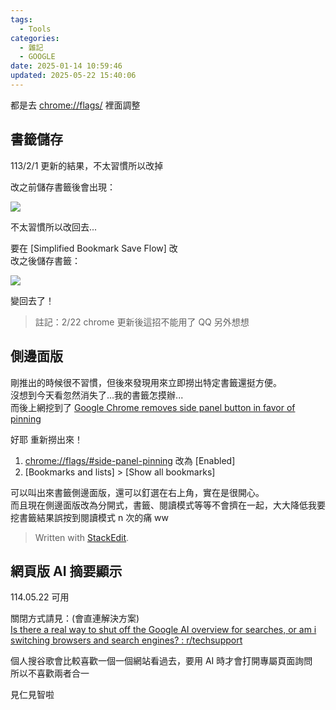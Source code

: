 ```yaml
---
tags:
  - Tools
categories:
  - 雜記
  - GOOGLE
date: 2025-01-14 10:59:46
updated: 2025-05-22 15:40:06
---
```

都是去 [chrome://flags/](chrome://flags/) 裡面調整

<!-- more -->
## 書籤儲存

113/2/1 更新的結果，不太習慣所以改掉

改之前儲存書籤後會出現：

![](https://blogger.googleusercontent.com/img/a/AVvXsEiXAzjVCT7b9WV8KuqrTyRWjCRAm0JJW_TGzhhtOrgWgiDb_x57yZwgjP2fswvA4AE0Zj3sGqC3Z_jMwF-Ha0U_2hO06vEeTUKlwrhKJWhlfDeqRJZ6rVehz8NCUPHjjX1wkoYZLq0AOcUPtV-pc0ZTY12D3QL6Hvr_5N6FoendznzmMVjvCG2X6T3SfB8=w320)

  

不太習慣所以改回去...

要在 [Simplified Bookmark Save Flow] 改  
改之後儲存書籤：

![](https://blogger.googleusercontent.com/img/a/AVvXsEhVSs3LdW3v_OvEKSOG1jqhEWJOqh4GQwW6uxCinl5qOI2ehuymcxxt8WqlSEM5ArtNs5YCas1XFP5rkKH1dsfUGHVgNajnKzZ2iKrkHY9Lc2rFHAu__YGKy5FfmAcb5za-jowqWyNMl1xorVRX-qBzsGtOPAxGesnLtbQFJTb_HaldO76SvwEi-J0Ac9c=w320)

 變回去了！

> 註記：2/22 chrome 更新後這招不能用了 QQ 另外想想

## 側邊面版

剛推出的時候很不習慣，但後來發現用來立即撈出特定書籤還挺方便。  
沒想到今天看忽然消失了...我的書籤怎摸辦...  
而後上網挖到了 [Google Chrome removes side panel button in favor of pinning](https://9to5google.com/2024/04/12/chrome-side-panel-button/) 

好耶 重新撈出來！
1. [chrome://flags/#side-panel-pinning](chrome://flags/#side-panel-pinning) 改為 [Enabled]
2. [Bookmarks and lists] > [Show all bookmarks]

可以叫出來書籤側邊面版，還可以釘選在右上角，實在是很開心。  
而且現在側邊面版改為分開式，書籤、閱讀模式等等不會擠在一起，大大降低我要挖書籤結果誤按到閱讀模式 n 次的痛 ww


> Written with [StackEdit](https://stackedit.io/).



## 網頁版 AI 摘要顯示

114.05.22 可用

關閉方式請見：(會直連解決方案)  
[Is there a real way to shut off the Google AI overview for searches, or am i switching browsers and search engines? : r/techsupport](https://www.reddit.com/r/techsupport/comments/1h9jpqs/comment/m7j9n8m/?utm_source=share&utm_medium=web3x&utm_name=web3xcss&utm_term=1&utm_content=share_button)

個人搜谷歌會比較喜歡一個一個網站看過去，要用 AI 時才會打開專屬頁面詢問  
所以不喜歡兩者合一

見仁見智啦